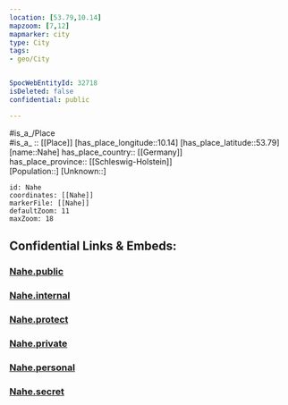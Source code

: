 ```yaml
---
location: [53.79,10.14] 
mapzoom: [7,12] 
mapmarker: city 
type: City
tags:
- geo/City


SpocWebEntityId: 32718
isDeleted: false
confidential: public

---
```

#is_a_/Place  
#is_a_ :: [[Place]] 
[has_place_longitude::10.14] 
[has_place_latitude::53.79] 
[name::Nahe] 
has_place_country:: [[Germany]]  
has_place_province:: [[Schleswig-Holstein]]  
[Population::] 
[Unknown::] 


```leaflet
id: Nahe
coordinates: [[Nahe]] 
markerFile: [[Nahe]] 
defaultZoom: 11 
maxZoom: 18
```


## Confidential Links & Embeds: 

### [Nahe.public](/_public/\Earth\Continent\Europe\Europe~Central\Germany\Germany~West\Schleswig-Holstein\counties~SH\Segeberg\cities~Segeberg\Itzstedt\boroughs~ItzstedtNahe.public.md) 

### [Nahe.internal](/_internal/\Earth\Continent\Europe\Europe~Central\Germany\Germany~West\Schleswig-Holstein\counties~SH\Segeberg\cities~Segeberg\Itzstedt\boroughs~ItzstedtNahe.internal.md) 

### [Nahe.protect](/_protect/\Earth\Continent\Europe\Europe~Central\Germany\Germany~West\Schleswig-Holstein\counties~SH\Segeberg\cities~Segeberg\Itzstedt\boroughs~ItzstedtNahe.protect.md) 

### [Nahe.private](/_private/\Earth\Continent\Europe\Europe~Central\Germany\Germany~West\Schleswig-Holstein\counties~SH\Segeberg\cities~Segeberg\Itzstedt\boroughs~ItzstedtNahe.private.md) 

### [Nahe.personal](/_personal/\Earth\Continent\Europe\Europe~Central\Germany\Germany~West\Schleswig-Holstein\counties~SH\Segeberg\cities~Segeberg\Itzstedt\boroughs~ItzstedtNahe.personal.md) 

### [Nahe.secret](/_secret/\Earth\Continent\Europe\Europe~Central\Germany\Germany~West\Schleswig-Holstein\counties~SH\Segeberg\cities~Segeberg\Itzstedt\boroughs~ItzstedtNahe.secret.md)

